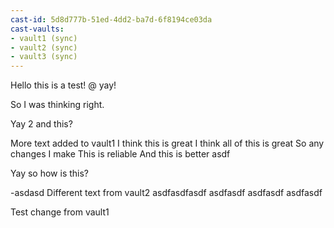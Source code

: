```yaml
---
cast-id: 5d8d777b-51ed-4dd2-ba7d-6f8194ce03da
cast-vaults:
- vault1 (sync)
- vault2 (sync)
- vault3 (sync)
---
```


Hello this is a test! @ yay!

So I was thinking right.

Yay 2 and this?

More text added to vault1
I think this is great
I think all of this is great
So any changes I make
This is reliable
And this is better
asdf

Yay so how is this?

-asdasd
Different text from vault2
asdfasdfasdf
asdfasdf asdfasdf asdfasdf

Test change from vault1
